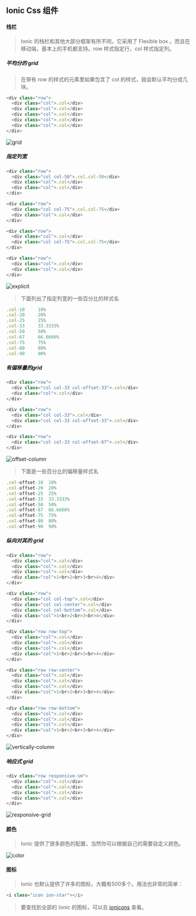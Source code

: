 ## Ionic Css 组件

#### 栈栏

> Ionic 的栈栏和其他大部分框架有所不同，它采用了  Flexible box 。而且在移动端，基本上的手机都支持。row 样式指定行，col 样式指定列。


##### 平均分的 grid

> 在带有 row 的样式的元素里如果包含了 col 的样式，就会默认平均分成几块。

```javascript
<div class="row">
  <div class="col">.col</div>
  <div class="col">.col</div>
  <div class="col">.col</div>
  <div class="col">.col</div>
  <div class="col">.col</div>
</div>
```

![grid](http://7vijqz.com1.z0.glb.clouddn.com/grid.png)


##### 指定列宽

```javascript
<div class="row">
  <div class="col col-50">.col.col-50</div>
  <div class="col">.col</div>
  <div class="col">.col</div>
</div>

<div class="row">
  <div class="col col-75">.col.col-75</div>
  <div class="col">.col</div>
</div>

<div class="row">
  <div class="col">.col</div>
  <div class="col col-75">.col.col-75</div>
</div>

<div class="row">
  <div class="col">.col</div>
  <div class="col">.col</div>
</div>
```

![explicit](http://7vijqz.com1.z0.glb.clouddn.com/explicit-column.png)


> 下面列出了指定列宽的一些百分比的样式名

```javascript
.col-10	    10%
.col-20	    20%
.col-25	    25%
.col-33	    33.3333%
.col-50	    50%
.col-67	    66.6666%
.col-75	    75%
.col-80	    80%
.col-90	    90%
```



##### 有偏移量的grid

```javascript
<div class="row">
  <div class="col col-33 col-offset-33">.col</div>
  <div class="col">.col</div>
</div>

<div class="row">
  <div class="col col-33">.col</div>
  <div class="col col-33 col-offset-33">.col</div>
</div>

<div class="row">
  <div class="col col-33 col-offset-67">.col</div>
</div>
```

![offset-column](http://7vijqz.com1.z0.glb.clouddn.com/offset-column.png)


> 下面是一些百分比的偏移量样式名

```javascript
.col-offset-10	10%
.col-offset-20	20%
.col-offset-25	25%
.col-offset-33	33.3333%
.col-offset-50	50%
.col-offset-67	66.6666%
.col-offset-75	75%
.col-offset-80	80%
.col-offset-90	90%
```


##### 纵向对其的 grid

```javascript
<div class="row">
  <div class="col">.col</div>
  <div class="col">.col</div>
  <div class="col">.col</div>
  <div class="col">1<br>2<br>3<br>4</div>
</div>

<div class="row">
  <div class="col col-top">.col</div>
  <div class="col col-center">.col</div>
  <div class="col col-bottom">.col</div>
  <div class="col">1<br>2<br>3<br>4</div>
</div>

<div class="row row-top">
  <div class="col">.col</div>
  <div class="col">.col</div>
  <div class="col">.col</div>
  <div class="col">1<br>2<br>3<br>4</div>
</div>

<div class="row row-center">
  <div class="col">.col</div>
  <div class="col">.col</div>
  <div class="col">.col</div>
  <div class="col">1<br>2<br>3<br>4</div>
</div>

<div class="row row-bottom">
  <div class="col">.col</div>
  <div class="col">.col</div>
  <div class="col">.col</div>
  <div class="col">1<br>2<br>3<br>4</div>
</div>
```

![vertically-column](http://7vijqz.com1.z0.glb.clouddn.com/vertically-column.png)



##### 响应式 grid

```javascript
<div class="row responsive-sm">
  <div class="col">.col</div>
  <div class="col">.col</div>
  <div class="col">.col</div>
  <div class="col">.col</div>
</div>
```

![responsive-grid](http://7vijqz.com1.z0.glb.clouddn.com/responsive-grid.png)



#### 颜色

> Ionic 提供了很多颜色的配置，当然你可以根据自己的需要自定义颜色。

![color](http://7vijqz.com1.z0.glb.clouddn.com/color.png)


#### 图标

> Ionic 也默认提供了许多的图标，大概有500多个。用法也非常的简单：

```javascript
<i class="icon ion-star"></i>
```

> 要查找到全部的 Ionic 的图标，可以去 [ionicons](http://ionicons.com/) 查看。


